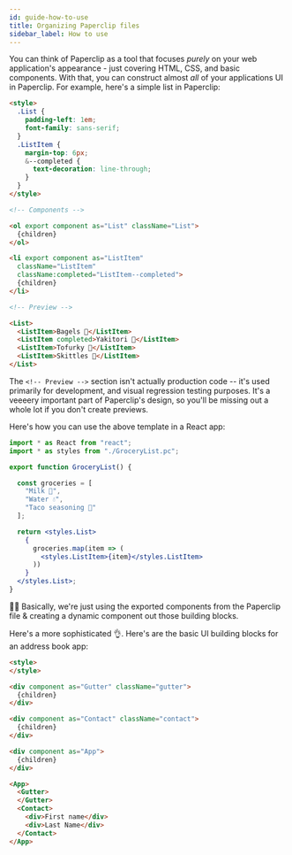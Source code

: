```yaml
---
id: guide-how-to-use
title: Organizing Paperclip files
sidebar_label: How to use
---
```


You can think of Paperclip as a tool that focuses _purely_ on your web application's appearance -  just covering HTML, CSS, and basic components. With that, you can construct almost _all_ of your applications UI in Paperclip. For example, here's a simple list in Paperclip:

```html live
<style>
  .List {
    padding-left: 1em;
    font-family: sans-serif;
  }
  .ListItem {
    margin-top: 6px;
    &--completed {
      text-decoration: line-through;
    }
  }
</style>

<!-- Components -->

<ol export component as="List" className="List">
  {children}
</ol>

<li export component as="ListItem"
  className="ListItem"
  className:completed="ListItem--completed">
  {children}
</li>

<!-- Preview -->

<List>
  <ListItem>Bagels 🥯</ListItem>
  <ListItem completed>Yakitori 🍢</ListItem>
  <ListItem>Tofurky 🦃</ListItem>
  <ListItem>Skittles 🌈</ListItem>
</List>
```

The `<!-- Preview -->` section isn't actually production code -- it's used primarily for development, and visual regression testing purposes. It's a veeeery important part of Paperclip's design, so you'll be missing out a whole lot if you don't create previews. 

Here's how you can use the above template in a React app:

```jsx
import * as React from "react";
import * as styles from "./GroceryList.pc";

export function GroceryList() {

  const groceries = [
    "Milk 🥛", 
    "Water 💧", 
    "Taco seasoning 🌮"
  ];

  return <styles.List>
    {
      groceries.map(item => (
        <styles.ListItem>{item}</styles.ListItem>
      ))
    }
  </styles.List>;  
}
```

☝🏻 Basically, we're just using the exported components from the Paperclip file & creating a dynamic component out those building blocks.  

Here's a more sophisticated 👌. Here's are the basic UI building blocks for an address book app:

```html live
<style>
</style>

<div component as="Gutter" className="gutter">
  {children}
</div>

<div component as="Contact" className="contact">
  {children}
</div>

<div component as="App">
  {children}
</div>

<App>
  <Gutter>
  </Gutter>
  <Contact>
    <div>First name</div>
    <div>Last Name</div>
  </Contact>
</App>

```

